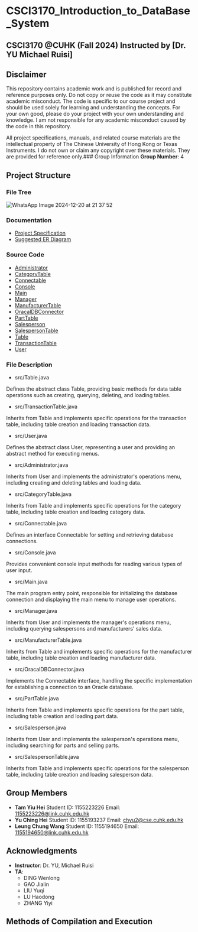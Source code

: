 # CSCI3170_Introduction_to_DataBase_System

## CSCI3170 @CUHK (Fall 2024) Instructed by [Dr. YU Michael Ruisi]

## Disclaimer

This repository contains academic work and is published for record and reference purposes only. Do not copy or reuse the code as it may constitute academic misconduct. The code is specific to our course project and should be used solely for learning and understanding the concepts. For your own good, please do your project with your own understanding and knowledge. I am not responsible for any academic misconduct caused by the code in this repository.

All project specifications, manuals, and related course materials are the intellectual property of The Chinese University of Hong Kong or Texas Instruments. I do not own or claim any copyright over these materials. They are provided for reference only.### Group Information
**Group Number**: 4

## Project Structure
### File Tree
![WhatsApp Image 2024-12-20 at 21 37 52](https://github.com/user-attachments/assets/ed30ff54-3f92-4099-a9c6-f91f62cb6e1a)
### Documentation
- [Project Specification](docs/project_spec.pdf)
- [Suggested ER Diagram](docs/suggested-ER.pdf)
###  Source Code
- [Administrator](src/Administrator.java)
- [CategoryTable](src/CategoryTable.java)
- [Connectable](src/Connectable.java)
- [Console](src/Console.java)
- [Main](src/Main.java)
- [Manager](src/Manager.java)
- [ManufacturerTable](src/ManufacturerTable.java)
- [OracalDBConnector](src/OracalDBConnector.java)
- [PartTable](src/PartTable.java)
- [Salesperson](src/Salesperson.java)
- [SalespersonTable](src/SalespersonTable.java)
- [Table](src/Table.java)
- [TransactionTable](src/TransactionTable.java)
- [User](src/User.java)
### File Description
- src/Table.java

Defines the abstract class Table, providing basic methods for data table operations such as creating, querying, deleting, and loading tables.

- src/TransactionTable.java

Inherits from Table and implements specific operations for the transaction table, including table creation and loading transaction data.

- src/User.java

Defines the abstract class User, representing a user and providing an abstract method for executing menus.

- src/Administrator.java

Inherits from User and implements the administrator's operations menu, including creating and deleting tables and loading data.

- src/CategoryTable.java

Inherits from Table and implements specific operations for the category table, including table creation and loading category data.

- src/Connectable.java

Defines an interface Connectable for setting and retrieving database connections.

- src/Console.java

Provides convenient console input methods for reading various types of user input.

- src/Main.java

The main program entry point, responsible for initializing the database connection and displaying the main menu to manage user operations.

- src/Manager.java

Inherits from User and implements the manager's operations menu, including querying salespersons and manufacturers' sales data.

- src/ManufacturerTable.java

Inherits from Table and implements specific operations for the manufacturer table, including table creation and loading manufacturer data.

- src/OracalDBConnector.java

Implements the Connectable interface, handling the specific implementation for establishing a connection to an Oracle database.

- src/PartTable.java

Inherits from Table and implements specific operations for the part table, including table creation and loading part data.

- src/Salesperson.java

Inherits from User and implements the salesperson's operations menu, including searching for parts and selling parts.

- src/SalespersonTable.java

Inherits from Table and implements specific operations for the salesperson table, including table creation and loading salesperson data.

## Group Members
- **Tam Yiu Hei**  Student ID: 1155223226 Email: 1155223226@link.cuhk.edu.hk
- **Yu Ching Hei**  Student ID: 1155193237 Email: chyu2@cse.cuhk.edu.hk
- **Leung Chung Wang**  Student ID: 1155194650 Email: 1155194650@link.cuhk.edu.hk

## Acknowledgments
- **Instructor**:  Dr. YU, Michael Ruisi
- **TA**:
  - DING Wenlong
  - GAO Jialin
  - LIU Yuqi
  - LU Haodong
  - ZHANG Yiyi 
## Methods of Compilation and Execution


